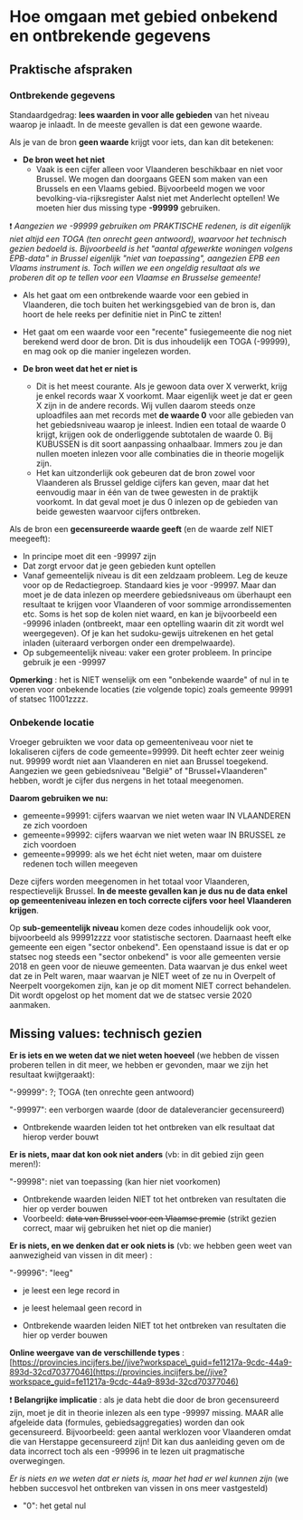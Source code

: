 # Hoe omgaan met gebied onbekend en ontbrekende gegevens

##

## Praktische afspraken

### Ontbrekende gegevens

Standaardgedrag: **lees waarden in voor alle gebieden** van het niveau waarop je inlaadt. In de meeste gevallen is dat een gewone waarde.

Als je van de bron **geen waarde** krijgt voor iets, dan kan dit betekenen:

- **De bron weet het niet**
  - Vaak is een cijfer alleen voor Vlaanderen beschikbaar en niet voor Brussel. We mogen dan doorgaans GEEN som maken van een Brussels en een Vlaams gebied. Bijvoorbeeld mogen we voor bevolking-via-rijksregister Aalst niet met Anderlecht optellen! We moeten hier dus missing type **-99999** gebruiken.

❗   _Aangezien we -99999 gebruiken om PRAKTISCHE redenen, is dit eigenlijk niet altijd een TOGA (ten onrecht geen antwoord), waarvoor het technisch gezien bedoeld is.      Bijvoorbeeld is het &quot;aantal afgewerkte woningen volgens EPB-data&quot; in Brussel eigenlijk &quot;niet van toepassing&quot;, aangezien EPB een Vlaams instrument is. Toch willen we een ongeldig resultaat als we proberen dit op te tellen voor een Vlaamse en Brusselse gemeente!_

   - Als het gaat om een ontbrekende waarde voor een gebied in Vlaanderen, die toch buiten het werkingsgebied van de bron is, dan hoort de hele reeks per definitie niet in PinC te zitten!
   - Het gaat om een waarde voor een &quot;recente&quot; fusiegemeente die nog niet berekend werd door de bron. Dit is dus inhoudelijk een TOGA (-99999), en mag ook op die manier ingelezen worden.

- **De bron weet dat het er niet is**
  - Dit is het meest courante. Als je gewoon data over X verwerkt, krijg je enkel records waar X voorkomt. Maar eigenlijk weet je dat er geen X zijn in de andere records. Wij vullen daarom steeds onze uploadfiles aan met records met **de waarde 0** voor alle gebieden van het gebiedsniveau waarop je inleest. Indien een totaal de waarde 0 krijgt, krijgen ook de onderliggende subtotalen de waarde 0.
 Bij KUBUSSEN is dit soort aanpassing onhaalbaar. Immers zou je dan nullen moeten inlezen voor alle combinaties die in theorie mogelijk zijn.
  - Het kan uitzonderlijk ook gebeuren dat de bron zowel voor Vlaanderen als Brussel geldige cijfers kan geven, maar dat het eenvoudig maar in één van de twee gewesten in de praktijk voorkomt. In dat geval moet je dus 0 inlezen op de gebieden van beide gewesten waarvoor cijfers ontbreken.

Als de bron een **gecensureerde waarde geeft** (en de waarde zelf NIET meegeeft):

- In principe moet dit een -99997 zijn
- Dat zorgt ervoor dat je geen gebieden kunt optellen
- Vanaf gemeentelijk niveau is dit een zeldzaam probleem. Leg de keuze voor op de Redactiegroep. Standaard kies je voor -99997. Maar dan moet je de data inlezen op meerdere gebiedsniveaus om überhaupt een resultaat te krijgen voor Vlaanderen of voor sommige arrondissementen etc. Soms is het sop de kolen niet waard, en kan je bijvoorbeeld een -99996 inladen (ontbreekt, maar een optelling waarin dit zit wordt wel weergegeven). Of je kan het sudoku-gewijs uitrekenen en het getal inladen (uiteraard verborgen onder een drempelwaarde).
- Op subgemeentelijk niveau: vaker een groter probleem. In principe gebruik je een -99997

**Opmerking** : het is NIET wenselijk om een &quot;onbekende waarde&quot; of nul in te voeren voor onbekende locaties (zie volgende topic) zoals gemeente 99991 of statsec 11001zzzz.

###

###

### Onbekende locatie

Vroeger gebruikten we voor data op gemeenteniveau voor niet te lokaliseren cijfers de code gemeente=99999. Dit heeft echter zeer weinig nut. 99999 wordt niet aan Vlaanderen en niet aan Brussel toegekend. Aangezien we geen gebiedsniveau &quot;België&quot; of &quot;Brussel+Vlaanderen&quot; hebben, wordt je cijfer dus nergens in het totaal meegenomen.

**Daarom gebruiken we nu:**

- gemeente=99991: cijfers waarvan we niet weten waar IN VLAANDEREN ze zich voordoen
- gemeente=99992: cijfers waarvan we niet weten waar IN BRUSSEL ze zich voordoen
- gemeente=99999: als we het écht niet weten, maar om duistere redenen toch willen meegeven

Deze cijfers worden meegenomen in het totaal voor Vlaanderen, respectievelijk Brussel. **In de meeste gevallen kan je dus nu de data enkel op gemeenteniveau inlezen en toch correcte cijfers voor heel Vlaanderen krijgen**.

Op **sub-gemeentelijk niveau** komen deze codes inhoudelijk ook voor, bijvoorbeeld als 99991zzzz voor statistische sectoren. Daarnaast heeft elke gemeente een eigen &quot;sector onbekend&quot;. Een openstaand issue is dat er op statsec nog steeds een &quot;sector onbekend&quot; is voor alle gemeenten versie 2018 en geen voor de nieuwe gemeenten. Data waarvan je dus enkel weet dat ze in Pelt waren, maar waarvan je NIET weet of ze nu in Overpelt of Neerpelt voorgekomen zijn, kan je op dit moment NIET correct behandelen. Dit wordt opgelost op het moment dat we de statsec versie 2020 aanmaken.

## Missing values: technisch gezien

**Er is iets en we weten dat we niet weten hoeveel** (we hebben de vissen proberen tellen in dit meer, we hebben er gevonden, maar we zijn het resultaat kwijtgeraakt):

&quot;-99999&quot;: ?; TOGA (ten onrechte geen antwoord)

&quot;-99997&quot;: een verborgen waarde (door de dataleverancier gecensureerd)

- Ontbrekende waarden leiden tot het ontbreken van elk resultaat dat hierop verder bouwt

**Er is niets, maar dat kon ook niet anders** (vb: in dit gebied zijn geen meren!):

&quot;-99998&quot;: niet van toepassing (kan hier niet voorkomen)

- Ontbrekende waarden leiden NIET tot het ontbreken van resultaten die hier op verder bouwen
- Voorbeeld: ~~data van Brussel voor een Vlaamse premie~~ (strikt gezien correct, maar wij gebruiken het niet op die manier)

**Er is niets, en we denken dat er ook niets is** (vb: we hebben geen weet van aanwezigheid van vissen in dit meer) :

&quot;-99996&quot;: &quot;leeg&quot;

- je leest een lege record in

- je leest helemaal geen record in

- Ontbrekende waarden leiden NIET tot het ontbreken van resultaten die hier op verder bouwen

**Online weergave van de verschillende types** : [https://provincies.incijfers.be//jive?workspace\_guid=fe11217a-9cdc-44a9-893d-32cd70377046](https://provincies.incijfers.be//jive?workspace_guid=fe11217a-9cdc-44a9-893d-32cd70377046)

❗ **Belangrijke implicatie** : als je data hebt die door de bron gecensureerd zijn, moet je dit in theorie inlezen als een type -99997 missing. MAAR alle afgeleide data (formules, gebiedsaggregaties) worden dan ook gecensureerd. Bijvoorbeeld: geen aantal werklozen voor Vlaanderen omdat die van Herstappe gecensureerd zijn! Dit kan dus aanleiding geven om de data incorrect toch als een -99996 in te lezen uit pragmatische overwegingen.

_Er is niets en we weten dat er niets is, maar het had er wel kunnen zijn_ (we hebben succesvol het ontbreken van vissen in ons meer vastgesteld)

- &quot;0&quot;: het getal nul
